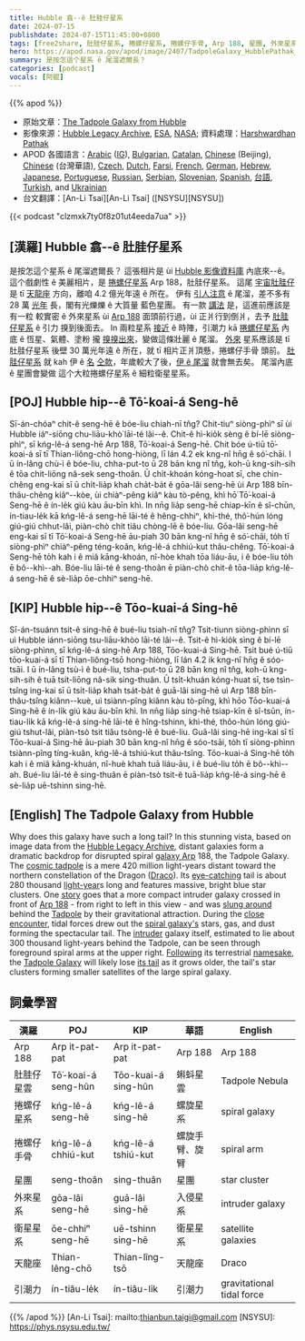 ```yaml
---
title: Hubble 翕--ê 肚胿仔星系
date: 2024-07-15
publishdate: 2024-07-15T11:45:00+0800
tags: [free2share, 肚胿仔星系, 捲螺仔星系, 捲螺仔手骨, Arp 188, 星團, 外來星系, 衛星星系, 天龍座, 引潮力]
hero: https://apod.nasa.gov/apod/image/2407/TadpoleGalaxy_HubblePathak_960.jpg
summary: 是按怎這个星系 ê 尾溜遮爾長？
categories: [podcast]
vocals: [阿錕]
---
```


{{% apod %}}

- 原始文章：[The Tadpole Galaxy from Hubble](https://apod.nasa.gov/apod/ap240715.html)
- 影像來源：[Hubble Legacy Archive](https://hla.stsci.edu/), [ESA](https://www.esa.int/), [NASA](https://www.nasa.gov/); 資料處理：[Harshwardhan Pathak](https://www.instagram.com/mr.cosmic.wanderer/)
- APOD 各國語言：[Arabic](https://apod.me/) ([IG](https://www.instagram.com/apod.arabic/)), [Bulgarian](https://mediabricks.bg/apod-bulgaria), [Catalan](http://www.apod.cat/), [Chinese](https://www.bjp.org.cn/APOD/today.shtml) (Beijing), [Chinese](http://sprite.phys.ncku.edu.tw/astrolab/mirrors/apod/apod.html) (台灣華語), [Czech](http://www.astro.cz/apod/), [Dutch](http://www.apod.nl/), [Farsi](https://www.instagram.com/avastarapod/), [French](http://www.cidehom.com/apod.php),
[German](http://www.starobserver.org/), [Hebrew](http://www.astronomia2009.org.il/info/apod/apod.htm), [Japanese](http://home.u05.itscom.net/apodjpn/apodj/apodj0.htm), [Portuguese](https://www.instagram.com/apodbrasil/), [Russian](http://www.astronet.ru/db/apod.html), [Serbian](http://www.apod.rs/), [Slovenian](http://apod.fmf.uni-lj.si/), [Spanish](http://observatorio.info/), [台語](https://apod.tw/), [Tur](https://www.uzaydanhaberler.com/category/gorsel/apod/)[kish](https://evrimagaci.org/apod/), and [Ukrainian](http://astronomy.pp.ua/)
- 台文翻譯：[An-Li Tsai][An-Li Tsai] ([NSYSU][NSYSU])

{{< podcast "clzmxk7ty0f8z01ut4eeda7ua" >}}

## [漢羅] Hubble 翕--ê 肚胿仔星系
是按怎這个星系 ê 尾溜遮爾長？
這張相片是 ùi [Hubble 影像資料庫][Hubble Legacy Archive] 內底來--ê。
這个戲劇性 ê 美麗相片，是 [捲螺仔星系][galaxy Arp] Arp 188，肚胿仔星系。
這尾 [宇宙肚胿仔][cosmic tadpole] 是 tī [天龍座][Draco] 方向，離咱 4.2 億光年遠 ê 所在。
伊有 [引人注意][eye-catching] ê 尾溜，差不多有 28 萬 [光年][light-year] 長，閣有光爍爍 ê 大質量 藍色星團。
有一款 [講法][story] 是，這進前應該是有一粒 較實密 ê 外來星系 ùi [Arp 188][Arp 188] 面頭前行過，ùi 正爿行到倒爿，去予 [肚胿仔星系][Tadpole] ê 引力 搝到後面去。
In 兩粒星系 [接近][close encounter] ê 時陣，引潮力 kā [捲螺仔星系][spiral galaxy's] 內底 ê 恆星、氣體、塗粉 攏 [搝搝出來][slung around]，變做這條壯麗 ê 尾溜。
[外來][intruder] 星系應該是 tī 肚胿仔星系 後壁 30 萬光年遠 ê 所在，就 tī 相片正爿頂懸，捲螺仔手骨 頭前。
[肚胿仔星系][Tadpole Galaxy] 就 kah 伊 ê [名][namesake] [仝款][Following]，年歲較大了後，[伊 ê 尾溜][its tail] 就會無去矣。
尾溜內底 ê 星團會變做 這个大粒捲螺仔星系 ê 細粒衛星星系。

## [POJ] Hubble hip--ê Tō͘-koai-á Seng-hē
Sī-án-chóaⁿ chit-ê seng-hē ê bóe-liu chiah-nī tn̂g?
Chit-tiuⁿ siòng-phìⁿ sī ùi Hubble iáⁿ-siōng chu-liāu-khò͘ lāi-té lâi--ê.
Chit-ê hì-kio̍k sèng ê bí-lē siòng-phìⁿ, sī kńg-lê-á seng-hē Arp 188, Tō͘-koai-á Seng-hē.
Chit bóe ú-tiū tō͘-koai-á sī tī Thian-liông-chō hong-hiòng, lī lán 4.2 ek kng-nî hn̄g ê só͘-chāi.
I ū ín-lâng chù-ì ê bóe-liu, chha-put-to ū 28 bān kng nî tn̂g, koh-ū kng-sih-sih ê tōa chit-liōng nâ-sek seng-thoân.
Ū chi̍t-khoán kóng-hoat sī, che chìn-chêng eng-kai sī ū chi̍t-lia̍p khah cha̍t-ba̍t ê gōa-lâi seng-hē ùi Arp 188 bīn-thâu-chêng kiâⁿ--kòe, ùi chiàⁿ-pêng kiâⁿ kàu tò-pêng, khì hō͘ Tō͘-koai-á Seng-hē ê ín-le̍k giú kàu āu-bīn khì.
In nn̄g lia̍p seng-hē chiap-kīn ê sî-chūn, ín-tiau-le̍k kā kńg-lê-á seng-hē lāi-té ê hêng-chhiⁿ, khì-thé, thô͘-hún lóng giú-giú chhut-lâi, piàn-chò chit tiâu chòng-lē ê bóe-liu.
Gōa-lâi seng-hē eng-kai sī tī Tō͘-koai-á Seng-hē āu-piah 30 bān kng-nî hn̄g ê só͘-chāi, to̍h tī siòng-phìⁿ chiàⁿ-pêng téng-koân, kńg-lê-á chhiú-kut thâu-chêng.
Tō͘-koai-á Seng-hē to̍h kah i ê miâ kāng-khoán, nî-hòe khah tōa liáu-āu, i ê bóe-liu to̍h ē bô--khì--ah.
Bóe-liu lāi-té ê seng-thoân ē piàn-chò chit-ê tōa-lia̍p kńg-lê-á seng-hē ê sè-lia̍p ōe-chhiⁿ seng-hē.

## [KIP] Hubble hip--ê Tōo-kuai-á Sing-hē
Sī-án-tsuánn tsit-ê sing-hē ê bué-liu tsiah-nī tn̂g?
Tsit-tiunn siòng-phìnn sī uì Hubble iánn-siōng tsu-liāu-khòo lāi-té lâi--ê.
Tsit-ê hì-kio̍k sìng ê bí-lē siòng-phìnn, sī kńg-lê-á sing-hē Arp 188, Tōo-kuai-á Sing-hē.
Tsit bué ú-tiū tōo-kuai-á sī tī Thian-liông-tsō hong-hiòng, lī lán 4.2 ik kng-nî hn̄g ê sóo-tsāi.
I ū ín-lâng tsù-ì ê bué-liu, tsha-put-to ū 28 bān kng nî tn̂g, koh-ū kng-sih-sih ê tuā tsit-liōng nâ-sik sing-thuân.
Ū tsi̍t-khuán kóng-huat sī, tse tsìn-tsîng ing-kai sī ū tsi̍t-lia̍p khah tsa̍t-ba̍t ê guā-lâi sing-hē uì Arp 188 bīn-thâu-tsîng kiânn--kuè, uì tsiànn-pîng kiânn kàu tò-pîng, khì hōo Tōo-kuai-á Sing-hē ê ín-li̍k giú kàu āu-bīn khì.
In nn̄g lia̍p sing-hē tsiap-kīn ê sî-tsūn, ín-tiau-li̍k kā kńg-lê-á sing-hē lāi-té ê hîng-tshinn, khì-thé, thôo-hún lóng giú-giú tshut-lâi, piàn-tsò tsit tiâu tsòng-lē ê bué-liu.
Guā-lâi sing-hē ing-kai sī tī Tōo-kuai-á Sing-hē āu-piah 30 bān kng-nî hn̄g ê sóo-tsāi, to̍h tī siòng-phìnn tsiànn-pîng tíng-kuân, kńg-lê-á tshiú-kut thâu-tsîng.
Tōo-kuai-á Sing-hē to̍h kah i ê miâ kāng-khuán, nî-huè khah tuā liáu-āu, i ê bué-liu to̍h ē bô--khì--ah.
Bué-liu lāi-té ê sing-thuân ē piàn-tsò tsit-ê tuā-lia̍p kńg-lê-á sing-hē ê sè-lia̍p uē-tshinn sing-hē.

## [English] The Tadpole Galaxy from Hubble
Why does this galaxy have such a long tail?
In this stunning vista, based on image data from the [Hubble Legacy Archive][Hubble Legacy Archive], distant galaxies form a dramatic backdrop for disrupted spiral [galaxy Arp][galaxy Arp] 188, the Tadpole Galaxy.
The [cosmic tadpole][cosmic tadpole] is a mere 420 million light-years distant toward the northern constellation of the Dragon ([Draco][Draco]).
Its [eye-catching][eye-catching] tail is about 280 thousand [light-year][light-year]s long and features massive, bright blue star clusters.
One [story][story] goes that a more compact intruder galaxy crossed in front of [Arp 188][Arp 188] - from right to left in this view - and was [slung around][slung around] behind the [Tadpole][Tadpole] by their gravitational attraction.
During the [close encounter][close encounter], tidal forces drew out the [spiral galaxy's][spiral galaxy's] stars, gas, and dust forming the spectacular tail.
The [intruder][intruder] galaxy itself, estimated to lie about 300 thousand light-years behind the Tadpole, can be seen through foreground spiral arms at the upper right.
[Following][Following] its terrestrial [namesake][namesake], the [Tadpole Galaxy][Tadpole Galaxy] will likely lose [its tail][its tail] as it grows older, the tail's star clusters forming smaller satellites of the large spiral galaxy.

## 詞彙學習

|漢羅|POJ|KIP|華語|English|
|-|-|-|-|-|
|Arp 188|Arp it-pat-pat|Arp it-pat-pat|Arp 188|Arp 188|
|肚胿仔星雲|Tō͘-koai-á seng-hûn|Tōo-kuai-á sing-hûn|蝌蚪星雲|Tadpole Nebula|
|捲螺仔星系|kńg-lê-á seng-hē|kńg-lê-á sing-hē|螺旋星系|spiral galaxy|
|捲螺仔手骨|kńg-lê-á chhiú-kut|kńg-lê-á tshiú-kut|螺旋手臂、旋臂|spiral arm|
|星團|seng-thoân|sing-thuân|星團|star cluster|
|外來星系|gōa-lâi seng-hē|guā-lâi sing-hē|入侵星系|intruder galaxy|
|衛星星系|ōe-chhiⁿ seng-hē|uē-tshinn sing-hē|衛星星系|satellite galaxies|
|天龍座|Thian-lêng-chō|Thian-lîng-tsō|天龍座|Draco|
|引潮力|ín-tiâu-le̍k|ín-tiâu-li̍k|引潮力|gravitational tidal force|

{{% /apod %}}
[An-Li Tsai]: mailto:thianbun.taigi@gmail.com
[NSYSU]: https://phys.nsysu.edu.tw/

[copyright]: https://apod.nasa.gov/apod/fap/lib/about_apod.html#srapply
[License3]: https://creativecommons.org/licenses/by/3.0/
[License2]:https://creativecommons.org/licenses/by-nc-nd/2.0/

[Hubble Legacy Archive]:https://hla.stsci.edu/
[galaxy Arp]:http://nedwww.ipac.caltech.edu/level5/Arp/frames.html
[cosmic tadpole]:https://hubblesite.org/contents/media/images/2002/11/1181-Image.html
[Draco]:https://en.wikipedia.org/wiki/Draco_(constellation)
[eye-catching]:https://img.huffingtonpost.com/asset/5bad12683c000032000b0e42.jpeg?ops=scalefit_630_noupscale
[light-year]:https://science.nasa.gov/exoplanets/what-is-a-light-year/
[story]:http://www.boop.org/jan/justso/
[Arp 188]:https://www.astrobin.com/6odbgy/G/
[slung around]:https://apod.nasa.gov/apod/ap150201.html
[Tadpole]:https://en.wikipedia.org/wiki/Tadpole_Galaxy
[close encounter]:https://apod.nasa.gov/apod/ap120812.html
[spiral galaxy's]:https://apod.nasa.gov/apod/ap120604.html
[intruder]:https://apod.nasa.gov/apod/ap970224.html
[Following]:https://annex.exploratorium.edu/frogs/
[namesake]:http://www.countrysideinfo.co.uk/metindex.htm
[Tadpole Galaxy]:https://en.wikipedia.org/wiki/Tadpole_Galaxy
[its tail]:https://ui.adsabs.harvard.edu/abs/1972ApJ...178..623T/abstract
